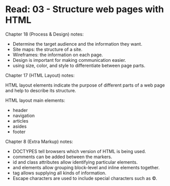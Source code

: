 # Read: 03 - Structure web pages with HTML


Chapter 18 (Process & Design) notes:

* Determine the target audience and the information
they want.
* Site maps: the structure of a site.
* Wireframes: the information on each page.
* Design is important for making communication easier.
* using size, color, and style to differentiate between page parts.

Chapter 17 (HTML Layout) notes:

HTML layout elements indicate the purpose of
different parts of a web page and help to describe
its structure.

HTML layout main elements:
* header
* navigation
* articles
* asides
* footer

Chapter 8 (Extra Markup) notes:

* DOCTYPES tell browsers which version of HTML is being used.
* comments can be added between the <!-- and --> markers.
* id and class attributes allow identifying particular elements.
* <div> and <span> elements allow grouping block-level and inline elements together.
* <meta> tag allows supplying all kinds of information.
* Escape characters are used to include special
characters such as ©.